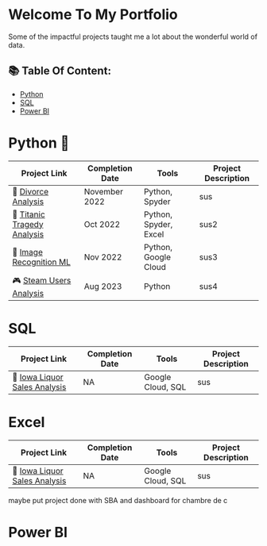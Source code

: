 # Welcome To My Portfolio
Some of the impactful projects taught me a lot about the wonderful world of data. 

## 📚 Table Of Content: 
- [Python](#python)
- [SQL](#sql)
- [Power BI](#powerbi)

# Python 🐍

| Project Link | Completion Date | Tools | Project Description | 
|---|---|---|---|
| :wedding: [Divorce Analysis](link) | November 2022 | Python, Spyder | sus |
| :statue_of_liberty: [Titanic Tragedy Analysis]() | Oct 2022 |Python, Spyder, Excel | sus2 |
| 🍁 [Image Recognition ML]() | Nov 2022 | Python, Google Cloud | sus3 | 
| 🎮 [Steam Users Analysis]() | Aug 2023 | Python | sus4 | 

# SQL

| Project Link | Completion Date | Tools | Project Description | 
|---|---|---|---|
| 🍻 [Iowa Liquor Sales Analysis]() | NA | Google Cloud, SQL | sus |

# Excel 

| Project Link | Completion Date | Tools | Project Description | 
|---|---|---|---|
| 🍻 [Iowa Liquor Sales Analysis]() | NA | Google Cloud, SQL | sus |

maybe put project done with SBA 
and dashboard for chambre de c 

# Power BI







